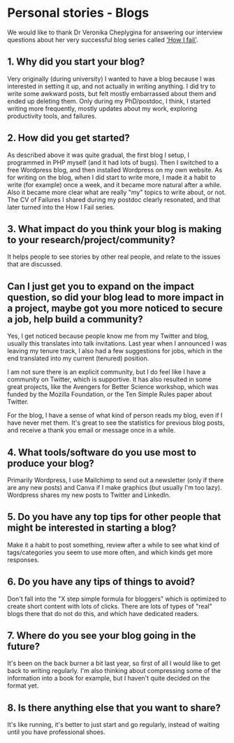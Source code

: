 # Personal stories - Blogs

We would like to thank Dr Veronika Cheplygina for answering our interview questions about her very successful blog series called ['How I fail'](https://veronikach.com/failure/).

## 1. Why did you start your blog?

Very originally (during university) I wanted to have a blog because I was interested in setting it up, and not actually in writing anything. I did try to write some awkward posts, but felt mostly embarrassed about them and ended up deleting them. Only during my PhD/postdoc, I think, I started writing more frequently, mostly updates about my work, exploring productivity tools, and failures.

## 2. How did you get started?

As described above it was quite gradual, the first blog I setup, I programmed in PHP myself (and it had lots of bugs). Then I switched to a free Wordpress blog, and then installed Wordpress on my own website. As for writing on the blog, when I did start to write more, I made it a habit to write (for example) once a week, and it became more natural after a while. Also it became more clear what are really "my" topics to write about, or not. The CV of Failures I shared during my postdoc clearly resonated, and that later turned into the How I Fail series.

## 3. What impact do you think your blog is making to your research/project/community?

It helps people to see stories by other real people, and relate to the issues that are discussed.

## Can I just get you to expand on the impact question, so did your blog lead to more impact in a project, maybe got you more noticed to secure a job, help build a community?

Yes, I get noticed because people know me from my Twitter and blog, usually this translates into talk invitations. Last year when I announced I was leaving my tenure track, I also had a few suggestions for jobs, which in the end translated into my current (tenured) position.

I am not sure there is an explicit community, but I do feel like I have a community on Twitter, which is supportive. It has also resulted in some great projects, like the Avengers for Better Science workshop, which was funded by the Mozilla Foundation, or the Ten Simple Rules paper about Twitter.

For the blog, I have a sense of what kind of person reads my blog, even if I have never met them. It's great to see the statistics for previous blog posts, and receive a thank you email or message once in a while.


## 4. What tools/software do you use most to produce your blog?

Primarily Wordpress, I use Mailchimp to send out a newsletter (only if there are any new posts) and Canva if I make graphics (but usually I'm too lazy). Wordpress shares my new posts to Twitter and LinkedIn.

## 5. Do you have any top tips for other people that might be interested in starting a blog?

Make it a habit to post something, review after a while to see what kind of tags/categories you seem to use more often, and which kinds get more responses.

## 6. Do you have any tips of things to avoid?

Don't fall into the "X step simple formula for bloggers" which is optimized to create short content with lots of clicks. There are lots of types of "real" blogs there that do not do this, and which have dedicated readers.

## 7. Where do you see your blog going in the future?

It's been on the back burner a bit last year, so first of all I would like to get back to writing regularly. I'm also thinking about compressing some of the information into a book for example, but I haven't quite decided on the format yet.

## 8. Is there anything else that you want to share?

It's like running, it's better to just start and go regularly, instead of waiting until you have professional shoes.
